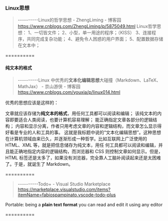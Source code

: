 

### Linux思想

> ----------Linux的哲学思想 - ZhengLiming - 博客园
> https://www.cnblogs.com/ZhengLiming/p/5875049.html
> Linux哲学思想：
> 1、一切皆文件；
> 2、小型，单一用途的程序；（KISS）
> 3、连接程序，共同完成复杂功能；
> 4、避免令人困惑的用户界面；
> 5、配置数据存储在文本中；

==========


#### 纯文本的格式
> ----------Linux 中优秀的**文本化编辑思想**大碰撞（Markdown、LaTeX、MathJax） - 京山游侠 - 博客园
> https://www.cnblogs.com/youxia/p/linux014.html

优秀的思想应该是这样的：

文章就应该存储为**纯文本的格式**，用任何工具都可以阅读和编辑；
该纯文本的内容即要适合人类阅读，也要计算机容易理解；
能正确指定文章各部分的逻辑结构；
内容和显示分离，作者只用考虑文章的内容和逻辑结构，而文章怎么显示得好看是专业的人和工具的事。
这就是我标题中说的“文本化编辑思想”。这种思想在计算机领域由来已久，并逐渐形成一种哲学。比如互联网上广泛使用的 HTML、XML 等，就是把信息储存为纯文本，用任 何工具都可以阅读和编辑，并且能正确地指定内容的逻辑结构，而浏览器和 CSS 则控制文章如何显示。但是，HTML 标签还是太多了，如果没有浏览器，完全靠人工脑补阅读起来还是太困难了。于是，就诞生了 Markdown。

==========

> ----------Todo+ - Visual Studio Marketplace
> https://marketplace.visualstudio.com/items?itemName=fabiospampinato.vscode-todo-plus

Portable: being a **plain text format** you can read and edit it using any editor

==========

